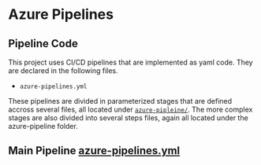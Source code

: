 # Azure Pipelines

## Pipeline Code
This project uses CI/CD pipelines that are implemented as yaml code.
They are declared in the following files.
- `azure-pipelines.yml`

These pipelines are divided in parameterized stages that are defined accross several files, all located under [`azure-pipleine/`](../azure-pipeline/).
The more complex stages are also divided into several steps files, again all located under the azure-pipeline folder.


## Main Pipeline [azure-pipelines.yml](../azure-pipelines.yml)

